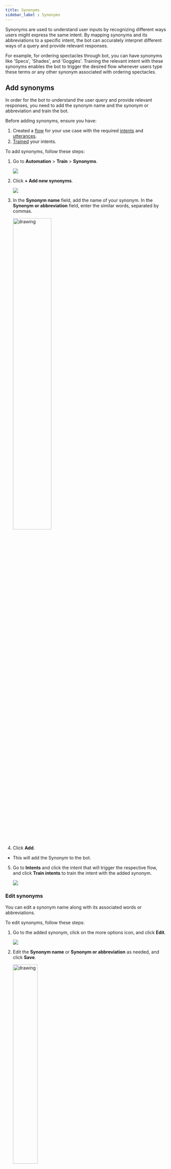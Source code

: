 ```yaml
---
title: Synonyms 
sidebar_label : Synonyms
---
```


Synonyms are used to understand user inputs by recognizing different ways users might express the same intent. By mapping synonyms and its abbreviations to a specific intent, the bot can accurately interpret different ways of a query and provide relevant responses.

For example, for ordering spectacles through bot, you can have synonyms like 'Specs', 'Shades', and 'Goggles'. Training the relevant intent with these synonyms enables the bot to trigger the desired flow whenever users type these terms or any other synonym associated with ordering spectacles.

## Add synonyms

In order for the bot to understand the user query and provide relevant responses, you need to add the synonym name and the synonym or abbreviation and train the bot.

Before adding synonyms, ensure you have:

1. Created a [flow](https://docs.yellow.ai/docs/platform_concepts/studio/build/Flows/journeys) for your use case with the required [intents](https://docs.yellow.ai/docs/platform_concepts/studio/train/intents#23-add-intent) and [utterances](https://docs.yellow.ai/docs/platform_concepts/studio/train/intents#24-add-utterance). 
2. [Trained](https://docs.yellow.ai/docs/platform_concepts/studio/train/intents#3-train-intents) your intents.

To add synonyms, follow these steps:

1. Go to **Automation** > **Train** > **Synonyms**.

     ![](https://imgur.com/wYYGdI3.png)

2. Click **+ Add new synonyms**. 

   ![](https://imgur.com/5TM6MXz.png)

5. In the **Synonym name** field, add the name of your synonym. In the **Synonym or abbreviation** field, enter the similar words, separated by commas.

   <img src="https://imgur.com/tGrAVzD.png" alt="drawing" width="50%"/>

4. Click **Add**.

* This will add the Synonym to the bot.

5. Go to **Intents** and click the intent that will trigger the respective flow, and click **Train intents** to train the intent with the added synonym.

   ![](https://imgur.com/XOTE7cI.png)

### Edit synonyms

You can edit a synonym name along with its associated words or abbreviations.

To edit synonyms, follow these steps:

1. Go to the added synonym, click on the more options icon, and click **Edit**.

    ![](https://imgur.com/bt8Zo6o.png)
    
2. Edit the **Synonym name** or **Synonym or abbreviation** as needed, and click **Save**.

     <img src="https://imgur.com/SN5aOZW.png" alt="drawing" width="40%"/>
     
### Delete synonym

When the added synonym becomes irrelevant, inaccurate, or redundant, you can delete it.

To delete a synonym, follow these steps:

1. Go to the added synonym and click on **more-options** > **Delete** icon.

    ![](https://imgur.com/j9QlA5P.png)
    
2. A confirmation message is displayed, click **Delete** to confirm the deletion.

   <img src="https://imgur.com/Kp05yOP.png" alt="drawing" width="50%"/>

         
## Test your synonyms

Test your synonyms and abbreviations to ensure they are identified correctly by the bot.

You can test your synonyms via:

* [Tools](#test-synonym-via-tools)
* [Flows](#test-the-synonyms-via-flows)

### Test Synonym via Tools

1. Go to [tools](https://docs.yellow.ai/docs/platform_concepts/studio/tools#21-test-your-bot).

    ![](https://imgur.com/1Cj8Gnq.png)
  
2. On the **Test your bot** tab, enter the synonym that you want to test.
3. Enable the **Verbose** toggle button.

    <img src="https://imgur.com/dZDN4NP.png" alt="drawing" width="70%"/>

4. Click on the **Send** icon.

* A JSON response will be generated at the bottom of the page.
   You can see the added synonym under `processed_text`.

    <img src="https://imgur.com/lH7n3n6.png" alt="drawing" width="70%"/>

### Test the Synonyms via Flows

You can test your flows to check whether the bot is recognizing the synonyms. To know more how to test your flow, click [here](https://docs.yellow.ai/docs/platform_concepts/studio/build/Flows/configureflow#-3-test-a-specific-flow).

   <img src="https://imgur.com/ihcpSxd.png" alt="drawing" width="40%"/>






